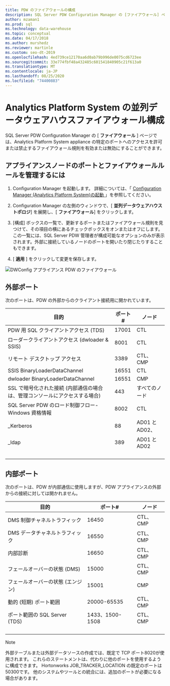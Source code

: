 ```yaml
---
title: PDW のファイアウォールの構成
description: SQL Server PDW Configuration Manager の [ファイアウォール] ページでは、Analytics Platform System appliance の特定のポートへのアクセスを許可または禁止するファイアウォール規則を有効または無効にすることができます。
author: mzaman1
ms.prod: sql
ms.technology: data-warehouse
ms.topic: conceptual
ms.date: 04/17/2018
ms.author: murshedz
ms.reviewer: martinle
ms.custom: seo-dt-2019
ms.openlocfilehash: 4ed739ce12170aa6d0ab79b996de0075cd6723ee
ms.sourcegitcommit: 33e774fbf48a432485c601541840905c21f613a0
ms.translationtype: MT
ms.contentlocale: ja-JP
ms.lasthandoff: 08/25/2020
ms.locfileid: "74400883"
---
```

# <a name="parallel-data-warehouse-firewall-configuration-in-analytics-platform-system"></a>Analytics Platform System の並列データウェアハウスファイアウォール構成

SQL Server PDW Configuration Manager の [ **ファイアウォール** ] ページでは、Analytics Platform System appliance の特定のポートへのアクセスを許可または禁止するファイアウォール規則を有効または無効にすることができます。  
  
## <a name="to-manage-ports-and-firewall-rules-for-appliance-nodes"></a>アプライアンスノードのポートとファイアウォールルールを管理するには  
  
1.  Configuration Manager を起動します。 詳細については、「 [Configuration Manager &#40;Analytics Platform System&#41;の起動 ](launch-the-configuration-manager.md)」を参照してください。  
  
2.  Configuration Manager の左側のウィンドウで、[ **並列データウェアハウストポロジ**] を展開し、[ **ファイアウォール**] をクリックします。  
  
3.  [構成] ボックスの一覧で、更新するポートまたはファイアウォール規則を見つけて、その項目の横にあるチェックボックスをオンまたはオフにします。 この一覧には、SQL Server PDW 管理者が構成可能なオプションのみが表示されます。外部に接続しているノードのポートを開いたり閉じたりすることもできます。  
  
4.  [ **適用** ] をクリックして変更を保存します。  
  
![DWConfig アプライアンス PDW のファイアウォール](./media/pdw-firewall-configuration/SQL_Server_PDW_DWConfig_ApplPDWFirewall.png "SQL_Server_PDW_DWConfig_ApplPDWFirewall")  
  
## <a name="external-ports"></a>外部ポート  
次のポートは、PDW の外部からのクライアント接続用に開かれています。  
  
|目的|ポート#|ノード|  
|-----------|-----------|---------|  
|PDW 用 SQL クライアントアクセス (TDS)|17001|CTL|  
|ローダークライアントアクセス (dwloader & SSIS)|8001|CTL|  
|リモート デスクトップ アクセス|3389|CTL、CMP|  
|SSIS BinaryLoaderDataChannel|16551|CTL|  
|dwloader BinaryLoaderDataChannel|16551|CMP|  
|SSL で暗号化された接続 (内部通信の場合は、管理コンソールにアクセスする場合)|443|すべてのノード|  
|SQL Server PDW のロード制御フロー-Windows 資格情報|8002|CTL|  
|_Kerberos|88|AD01 と AD02、|  
|_ldap|389|AD01 と AD02|  
| &nbsp; | &nbsp; | &nbsp; |
  
## <a name="internal-ports"></a>内部ポート  
次のポートは、PDW が内部通信に使用しますが、PDW アプライアンスの外部からの接続に対しては開かれません。  
  
|目的|ポート#|ノード|  
|-----------|-----------|---------|  
|DMS 制御チャネルトラフィック|16450|CTL、CMP|  
|DMS データチャネルトラフィック|16550|CTL、CMP|  
|内部診断|16650|CTL、CMP|  
|フェールオーバーの状態 (DMS)|15000|CTL、CMP|  
|フェールオーバーの状態 (エンジン)|15001|CMP|  
|動的 (短期) ポート範囲|20000-65535|CTL、CMP|  
|ポート範囲の SQL Server (TDS)|1433、1500-1508|CTL、CMP|  
| &nbsp; | &nbsp; | &nbsp; |
  
> [!NOTE]  
> 外部テーブルまたは外部データソースの作成では、既定で TCP ポート8020が使用されます。 これらのステートメントは、代わりに他のポートを使用するように構成できます。 Hortonworks JOB_TRACKER_LOCATION の既定のポートは50300です。 他のシステムやツールとの統合には、追加のポートが必要になる場合があります。  
  
<!-- MISSING LINKS ## See Also  
[HDInsight Firewall Configuration &#40;Analytics Platform System&#41;](hdinsight-firewall-configuration.md)
-->
  

